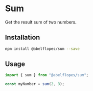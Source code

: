 # Sum

Get the result sum of two numbers.

## Installation

```bash
npm install @abelflopes/sum --save
```

## Usage

```ts
import { sum } from "@abelflopes/sum";

const myNumber = sum(2, 3);
```